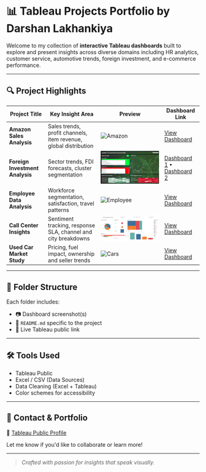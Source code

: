 # 📊 Tableau Projects Portfolio by Darshan Lakhankiya

Welcome to my collection of **interactive Tableau dashboards** built to explore and present insights across diverse domains including HR analytics, customer service, automotive trends, foreign investment, and e-commerce performance.

---

## 🔍 Project Highlights

| Project Title | Key Insight Area | Preview | Dashboard Link |
|---------------|------------------|---------|----------------|
| **Amazon Sales Analysis** | Sales trends, profit channels, item revenue, global distribution | ![Amazon](Amazon_sales/Amazon_Sales_Home.JPG) | [View Dashboard](https://public.tableau.com/app/profile/darshan.lakhankiya/viz/AnalyzingAmazonSalesdata_17494105916340/AnalyzingAmazonSalesdata) |
| **Foreign Investment Analysis** | Sector trends, FDI forecasts, cluster segmentation | ![FDI](Foreign_Investment_Analysis/Investmenttrend_1.JPG) | [Dashboard 1](https://public.tableau.com/app/profile/darshan.lakhankiya/viz/ForeignDirectInvestmentAnalytics_17494108627330/Dashboard1) • [Dashboard 2](https://public.tableau.com/app/profile/darshan.lakhankiya/viz/ForeignDirectInvestmentAnalytics_17494108627330/Dashboard2) |
| **Employee Data Analysis** | Workforce segmentation, satisfaction, travel patterns | ![Employee](Employee_Trends/employee_dashboard.JPG) | [View Dashboard](https://public.tableau.com/app/profile/darshan.lakhankiya/viz/AnalyzingEmployeeTrends_17494120873740/Dashboard1) |
| **Call Center Insights** | Sentiment tracking, response SLA, channel and city breakdowns | ![Call](Call_Center_Analysis/call_center.JPG) | [View Dashboard](https://public.tableau.com/app/profile/darshan.lakhankiya/viz/CallCenter_DataAnalysis_17494122924960/Dashboard1) |
| **Used Car Market Study** | Pricing, fuel impact, ownership and seller trends | ![Cars](Car_Sales/car_dashboard.JPG) | [View Dashboard](https://public.tableau.com/app/profile/darshan.lakhankiya/viz/ExploringTrendsintheAutomotiveIndustry_17494124918290/Dashboard1) |

---

## 📁 Folder Structure

Each folder includes:
- 📷 Dashboard screenshot(s)
- 📄 `README.md` specific to the project
- 🔗 Live Tableau public link

---

## 🛠️ Tools Used
- Tableau Public
- Excel / CSV (Data Sources)
- Data Cleaning (Excel + Tableau)
- Color schemes for accessibility

---

## 🚀 Contact & Portfolio
🔗 [Tableau Public Profile](https://public.tableau.com/app/profile/darshan.lakhankiya)

Let me know if you'd like to collaborate or learn more!

---

> *Crafted with passion for insights that speak visually.*

